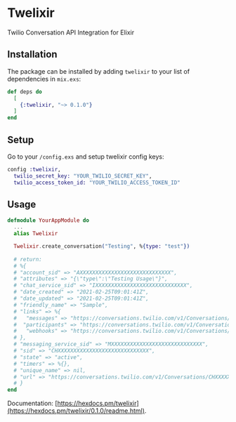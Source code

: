 # Twelixir

Twilio Conversation API Integration for Elixir

## Installation

The package can be installed by adding `twelixir` to your list of dependencies in `mix.exs`:

```elixir
def deps do
  [
    {:twelixir, "~> 0.1.0"}
  ]
end
```

## Setup 

Go to your  `/config.exs` and setup twelixir config keys:

```elixir
config :twelixir,
  twilio_secret_key: "YOUR_TWILIO_SECRET_KEY",
  twilio_access_token_id: "YOUR_TWILIO_ACCESS_TOKEN_ID"
```

## Usage 

```elixir
defmodule YourAppModule do
  ...
  alias Twelixir

  Twelixir.create_conversation("Testing", %{type: "test"})
  
  # return: 
  # %{
  # "account_sid" => "AXXXXXXXXXXXXXXXXXXXXXXXXXXXXX",
  # "attributes" => "{\"type\":\"Testing Usage\"}",
  # "chat_service_sid" => "IXXXXXXXXXXXXXXXXXXXXXXXXXXXXX",
  # "date_created" => "2021-02-25T09:01:41Z",
  # "date_updated" => "2021-02-25T09:01:41Z",
  # "friendly_name" => "Sample",
  # "links" => %{
  #   "messages" => "https://conversations.twilio.com/v1/Conversations/CHXXXXXXXXXXXXXXXXXXXXXXXXXXXXX/Messages",
  #  "participants" => "https://conversations.twilio.com/v1/Conversations/CHXXXXXXXXXXXXXXXXXXXXXXXXXXXXX/Participants",
  #   "webhooks" => "https://conversations.twilio.com/v1/Conversations/CHXXXXXXXXXXXXXXXXXXXXXXXXXXXXX/Webhooks"
  # },
  # "messaging_service_sid" => "MXXXXXXXXXXXXXXXXXXXXXXXXXXXXX",
  # "sid" => "CHXXXXXXXXXXXXXXXXXXXXXXXXXXXXX",
  # "state" => "active",
  # "timers" => %{},
  # "unique_name" => nil,
  # "url" => "https://conversations.twilio.com/v1/Conversations/CHXXXXXXXXXXXXXXXXXXXXXXXXXXXXX"
  # }
end
```

Documentation: [https://hexdocs.pm/twelixir](https://hexdocs.pm/twelixir/0.1.0/readme.html).

